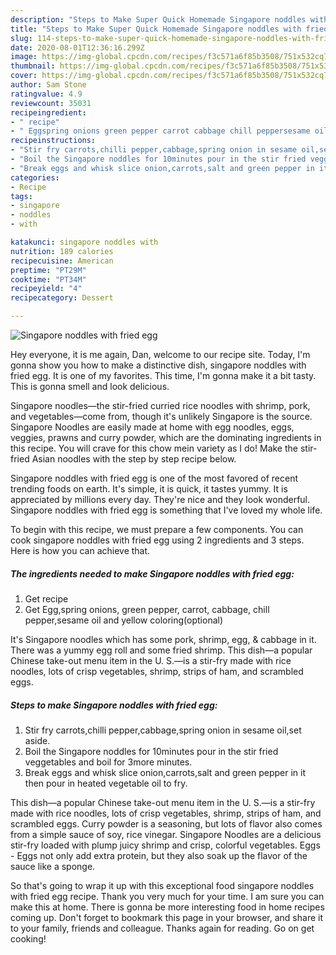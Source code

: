 ```yaml
---
description: "Steps to Make Super Quick Homemade Singapore noddles with fried egg"
title: "Steps to Make Super Quick Homemade Singapore noddles with fried egg"
slug: 114-steps-to-make-super-quick-homemade-singapore-noddles-with-fried-egg
date: 2020-08-01T12:36:16.299Z
image: https://img-global.cpcdn.com/recipes/f3c571a6f85b3508/751x532cq70/singapore-noddles-with-fried-egg-recipe-main-photo.jpg
thumbnail: https://img-global.cpcdn.com/recipes/f3c571a6f85b3508/751x532cq70/singapore-noddles-with-fried-egg-recipe-main-photo.jpg
cover: https://img-global.cpcdn.com/recipes/f3c571a6f85b3508/751x532cq70/singapore-noddles-with-fried-egg-recipe-main-photo.jpg
author: Sam Stone
ratingvalue: 4.9
reviewcount: 35031
recipeingredient:
- " recipe"
- " Eggspring onions green pepper carrot cabbage chill peppersesame oil and yellow coloringoptional"
recipeinstructions:
- "Stir fry carrots,chilli pepper,cabbage,spring onion in sesame oil,set aside."
- "Boil the Singapore noddles for 10minutes pour in the stir fried veggetables and boil for 3more minutes."
- "Break eggs and whisk slice onion,carrots,salt and green pepper in it then pour in heated vegetable oil to fry."
categories:
- Recipe
tags:
- singapore
- noddles
- with

katakunci: singapore noddles with 
nutrition: 189 calories
recipecuisine: American
preptime: "PT29M"
cooktime: "PT34M"
recipeyield: "4"
recipecategory: Dessert

---
```



![Singapore noddles with fried egg](https://img-global.cpcdn.com/recipes/f3c571a6f85b3508/751x532cq70/singapore-noddles-with-fried-egg-recipe-main-photo.jpg)

Hey everyone, it is me again, Dan, welcome to our recipe site. Today, I'm gonna show you how to make a distinctive dish, singapore noddles with fried egg. It is one of my favorites. This time, I'm gonna make it a bit tasty. This is gonna smell and look delicious.

Singapore noodles—the stir-fried curried rice noodles with shrimp, pork, and vegetables—come from, though it&#39;s unlikely Singapore is the source. Singapore Noodles are easily made at home with egg noodles, eggs, veggies, prawns and curry powder, which are the dominating ingredients in this recipe. You will crave for this chow mein variety as I do! Make the stir-fried Asian noodles with the step by step recipe below.

Singapore noddles with fried egg is one of the most favored of recent trending foods on earth. It's simple, it is quick, it tastes yummy. It is appreciated by millions every day. They're nice and they look wonderful. Singapore noddles with fried egg is something that I've loved my whole life.


To begin with this recipe, we must prepare a few components. You can cook singapore noddles with fried egg using 2 ingredients and 3 steps. Here is how you can achieve that.

<!--inarticleads1-->

##### The ingredients needed to make Singapore noddles with fried egg:

1. Get  recipe
1. Get  Egg,spring onions, green pepper, carrot, cabbage, chill pepper,sesame oil and yellow coloring(optional)


It&#39;s Singapore noodles which has some pork, shrimp, egg, &amp; cabbage in it. There was a yummy egg roll and some fried shrimp. This dish—a popular Chinese take-out menu item in the U. S.—is a stir-fry made with rice noodles, lots of crisp vegetables, shrimp, strips of ham, and scrambled eggs. 

<!--inarticleads2-->

##### Steps to make Singapore noddles with fried egg:

1. Stir fry carrots,chilli pepper,cabbage,spring onion in sesame oil,set aside.
1. Boil the Singapore noddles for 10minutes pour in the stir fried veggetables and boil for 3more minutes.
1. Break eggs and whisk slice onion,carrots,salt and green pepper in it then pour in heated vegetable oil to fry.


This dish—a popular Chinese take-out menu item in the U. S.—is a stir-fry made with rice noodles, lots of crisp vegetables, shrimp, strips of ham, and scrambled eggs. Curry powder is a seasoning, but lots of flavor also comes from a simple sauce of soy, rice vinegar. Singapore Noodles are a delicious stir-fry loaded with plump juicy shrimp and crisp, colorful vegetables. Eggs - Eggs not only add extra protein, but they also soak up the flavor of the sauce like a sponge. 

So that's going to wrap it up with this exceptional food singapore noddles with fried egg recipe. Thank you very much for your time. I am sure you can make this at home. There is gonna be more interesting food in home recipes coming up. Don't forget to bookmark this page in your browser, and share it to your family, friends and colleague. Thanks again for reading. Go on get cooking!
